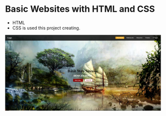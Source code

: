 # Basic Websites with HTML and CSS

- HTML
- CSS is used this project creating.

![Image](./first-project-example.png)